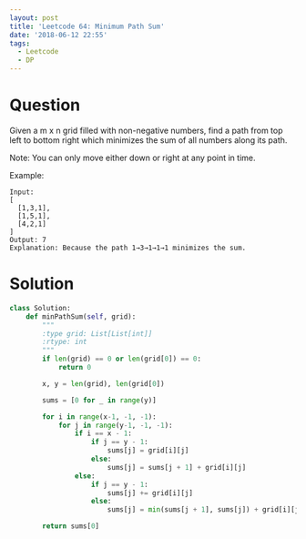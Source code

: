 ```yaml
---
layout: post
title: 'Leetcode 64: Minimum Path Sum'
date: '2018-06-12 22:55'
tags:
  - Leetcode
  - DP
---
```


# Question
Given a m x n grid filled with non-negative numbers, find a path from top left to bottom right which minimizes the sum of all numbers along its path.

Note: You can only move either down or right at any point in time.

Example:
```
Input:
[
  [1,3,1],
  [1,5,1],
  [4,2,1]
]
Output: 7
Explanation: Because the path 1→3→1→1→1 minimizes the sum.
```

# Solution
```python
class Solution:
    def minPathSum(self, grid):
        """
        :type grid: List[List[int]]
        :rtype: int
        """
        if len(grid) == 0 or len(grid[0]) == 0:
            return 0

        x, y = len(grid), len(grid[0])

        sums = [0 for _ in range(y)]

        for i in range(x-1, -1, -1):
            for j in range(y-1, -1, -1):
                if i == x - 1:
                    if j == y - 1:
                        sums[j] = grid[i][j]
                    else:
                        sums[j] = sums[j + 1] + grid[i][j]
                else:
                    if j == y - 1:
                        sums[j] += grid[i][j]
                    else:
                        sums[j] = min(sums[j + 1], sums[j]) + grid[i][j]

        return sums[0]



```
